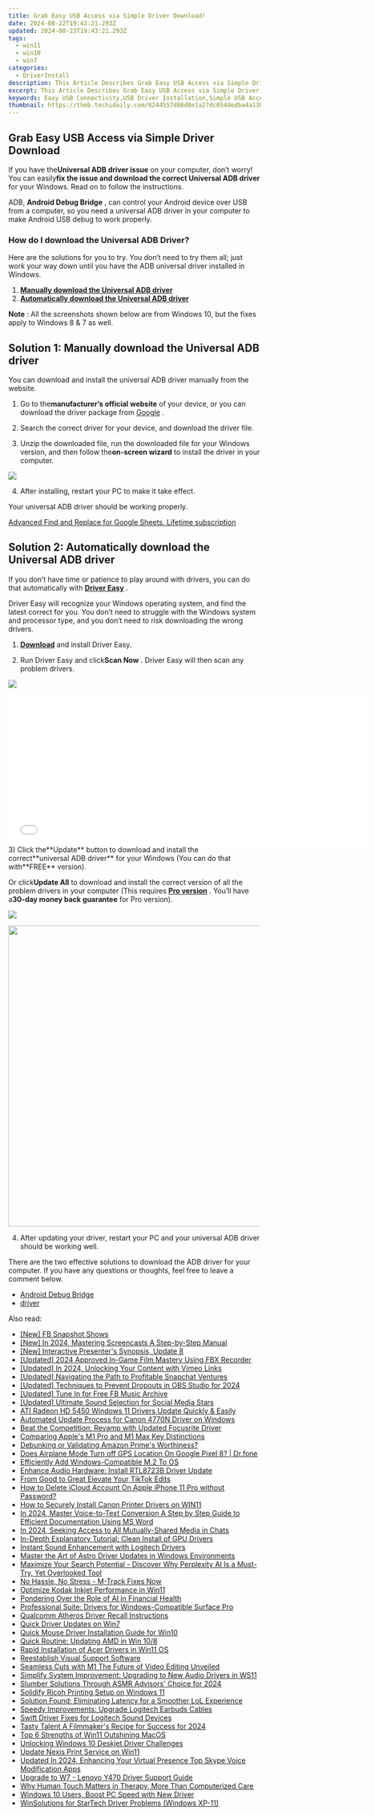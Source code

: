 ```yaml
---
title: Grab Easy USB Access via Simple Driver Download!
date: 2024-08-22T19:43:21.293Z
updated: 2024-08-23T19:43:21.293Z
tags:
  - win11
  - win10
  - win7
categories:
  - DriverInstall
description: This Article Describes Grab Easy USB Access via Simple Driver Download!
excerpt: This Article Describes Grab Easy USB Access via Simple Driver Download!
keywords: Easy USB Connectivity,USB Driver Installation,Simple USB Access,Fast USB Driver Download,One-Click USB Setup,USB Access Software,Seamless USB Connection Experience
thumbnail: https://thmb.techidaily.com/0244557d86d8e1a27dc054dedba4a1385b1696e504c943e408d092d2c07266c8.jpg
---
```


## Grab Easy USB Access via Simple Driver Download

 If you have the**Universal ADB driver issue** on your computer, don’t worry! You can easily**fix the issue and download the correct Universal ADB driver** for your Windows. Read on to follow the instructions.

 ADB, **Android Debug Bridge** , can control your Android device over USB from a computer, so you need a universal ADB driver in your computer to make Android USB debug to work properly.

### How do I download the Universal ADB Driver?

 Here are the solutions for you to try. You don’t need to try them all; just work your way down until you have the ADB universal driver installed in Windows.

1. [**Manually download the Universal ADB driver**](#Solution1)
2. [**Automatically download the Universal ADB driver**](#Solution2)

**Note** : All the screenshots shown below are from Windows 10, but the fixes apply to Windows 8 & 7 as well.

## **Solution 1: Manually download the Universal ADB driver**

 You can download and install the universal ADB driver manually from the website.

 1) Go to the**manufacturer’s official website** of your device, or you can download the driver package from [Google](https://developer.android.com/studio/run/win-usb.html) .

 2) Search the correct driver for your device, and download the driver file.

 3) Unzip the downloaded file, run the downloaded file for your Windows version, and then follow the**on-screen wizard** to install the driver in your computer.

![](https://images.drivereasy.com/wp-content/uploads/2018/03/img_5aab893956687.png)

4) After installing, restart your PC to make it take effect.

Your universal ADB driver should be working properly.

<!-- affiliate ads begin -->
<a href="https://secure.2checkout.com/order/checkout.php?PRODS=4729642&QTY=1&AFFILIATE=108875&CART=1">Advanced Find and Replace for Google Sheets, Lifetime subscription</a>
<!-- affiliate ads end -->
## **Solution 2: Automatically download the Universal ADB driver**

 If you don’t have time or patience to play around with drivers, you can do that automatically with **[Driver Easy](https://tools.techidaily.com/drivereasy/download/)**  .

 Driver Easy will recognize your Windows operating system, and find the latest correct for you. You don’t need to struggle with the Windows system and processor type, and you don’t need to risk downloading the wrong drivers.

 1) **[Download](https://tools.techidaily.com/drivereasy/download/)**  and install Driver Easy.

 2) Run Driver Easy and click**Scan Now** . Driver Easy will then scan any problem drivers.

![](https://images.drivereasy.com/wp-content/uploads/2018/03/img_5aa7822147f07.png)

<!-- affiliate ads begin -->
<iframe id="iframe_672" src="//a.impactradius-go.com/gen-ad-code/5597632/1959812/17834/" width="720" height="300" scrolling="no" frameborder="0" marginheight="0" marginwidth="0"></iframe>
<!-- affiliate ads end -->
 3) Click the**Update** button to download and install the correct**universal ADB driver** for your Windows (You can do that with**FREE** version).

 Or click**Update All** to download and install the correct version of all the problem drivers in your computer (This requires **[Pro version](https://tools.techidaily.com/drivereasy/download/)**  . You’ll have a**30-day money back guarantee** for Pro version).

![](https://images.drivereasy.com/wp-content/uploads/2018/03/img_5aab95e441a50.jpg)

<!-- affiliate ads begin -->
<a href="https://appsumo.8odi.net/c/5597632/2082529/7443" target="_top" id="2082529"><img src="//a.impactradius-go.com/display-ad/7443-2082529" border="0" alt="" width="1200" height="600"/></a><img height="0" width="0" src="https://appsumo.8odi.net/i/5597632/2082529/7443" style="position:absolute;visibility:hidden;" border="0" />
<!-- affiliate ads end -->
 4) After updating your driver, restart your PC and your universal ADB driver should be working well.

 There are the two effective solutions to download the ADB driver for your computer. If you have any questions or thoughts, feel free to leave a comment below.

* [Android Debug Bridge](https://store.drivereasy.com/order/cart.php?PRODS=4731822&QTY=1&AFFILIATE=108875)
* [driver](https://tools.techidaily.com/drivereasy/download/)

<ins class="adsbygoogle"
     style="display:block"
     data-ad-format="autorelaxed"
     data-ad-client="ca-pub-7571918770474297"
     data-ad-slot="1223367746"></ins>



<ins class="adsbygoogle"
     style="display:block"
     data-ad-client="ca-pub-7571918770474297"
     data-ad-slot="8358498916"
     data-ad-format="auto"
     data-full-width-responsive="true"></ins>





<span class="atpl-alsoreadstyle">Also read:</span>
<div><ul>
<li><a href="https://facebook-video-recording.techidaily.com/new-fb-snapshot-shows/"><u>[New] FB Snapshot Shows</u></a></li>
<li><a href="https://video-capture.techidaily.com/new-in-2024-mastering-screencasts-a-step-by-step-manual/"><u>[New] In 2024, Mastering Screencasts  A Step-by-Step Manual</u></a></li>
<li><a href="https://screen-mirroring-recording.techidaily.com/new-interactive-presenters-synopsis-update-8/"><u>[New] Interactive Presenter's Synopsis, Update 8</u></a></li>
<li><a href="https://visual-screen-recording.techidaily.com/updated-2024-approved-in-game-film-mastery-using-fbx-recorder/"><u>[Updated] 2024 Approved  In-Game Film Mastery Using FBX Recorder</u></a></li>
<li><a href="https://vimeo-videos.techidaily.com/updated-in-2024-unlocking-your-content-with-vimeo-links/"><u>[Updated] In 2024, Unlocking Your Content with Vimeo Links</u></a></li>
<li><a href="https://snapchat-videos.techidaily.com/updated-navigating-the-path-to-profitable-snapchat-ventures/"><u>[Updated] Navigating the Path to Profitable Snapchat Ventures</u></a></li>
<li><a href="https://screen-capture.techidaily.com/updated-techniques-to-prevent-dropouts-in-obs-studio-for-2024/"><u>[Updated] Techniques to Prevent Dropouts in OBS Studio for 2024</u></a></li>
<li><a href="https://facebook-video-content.techidaily.com/updated-tune-in-for-free-fb-music-archive/"><u>[Updated] Tune In for Free  FB Music Archive</u></a></li>
<li><a href="https://youtube-tips.techidaily.com/ed-ultimate-sound-selection-for-social-media-stars/"><u>[Updated] Ultimate Sound Selection for Social Media Stars</u></a></li>
<li><a href="https://driver-install.techidaily.com/ati-radeon-hd-5450-windows-11-drivers-update-quickly-and-easily/"><u>ATI Radeon HD 5450 Windows 11 Drivers Update Quickly & Easily</u></a></li>
<li><a href="https://driver-install.techidaily.com/automated-update-process-for-canon-4770n-driver-on-windows/"><u>Automated Update Process for Canon 4770N Driver on Windows</u></a></li>
<li><a href="https://driver-install.techidaily.com/beat-the-competition-revamp-with-updated-focusrite-driver/"><u>Beat the Competition: Revamp with Updated Focusrite Driver</u></a></li>
<li><a href="https://extra-hints.techidaily.com/comparing-apples-m1-pro-and-m1-max-key-distinctions/"><u>Comparing Apple's M1 Pro and M1 Max  Key Distinctions</u></a></li>
<li><a href="https://buynow-help.techidaily.com/debunking-or-validating-amazon-primes-worthiness/"><u>Debunking or Validating Amazon Prime's Worthiness?</u></a></li>
<li><a href="https://fake-location.techidaily.com/does-airplane-mode-turn-off-gps-location-on-google-pixel-8-drfone-by-drfone-virtual-android/"><u>Does Airplane Mode Turn off GPS Location On Google Pixel 8? | Dr.fone</u></a></li>
<li><a href="https://driver-install.techidaily.com/efficiently-add-windows-compatible-m2-to-os/"><u>Efficiently Add Windows-Compatible M.2 To OS</u></a></li>
<li><a href="https://driver-install.techidaily.com/enhance-audio-hardware-install-rtl8723b-driver-update/"><u>Enhance Audio Hardware: Install RTL8723B Driver Update</u></a></li>
<li><a href="https://extra-hints.techidaily.com/from-good-to-great-elevate-your-tiktok-edits/"><u>From Good to Great  Elevate Your TikTok Edits</u></a></li>
<li><a href="https://apple-account.techidaily.com/how-to-delete-icloud-account-on-apple-iphone-11-pro-without-password-by-drfone-ios/"><u>How to Delete iCloud Account On Apple iPhone 11 Pro without Password?</u></a></li>
<li><a href="https://driver-install.techidaily.com/how-to-securely-install-canon-printer-drivers-on-win11/"><u>How to Securely Install Canon Printer Drivers on WIN11</u></a></li>
<li><a href="https://extra-skills.techidaily.com/in-2024-master-voice-to-text-conversion-a-step-by-step-guide-to-efficient-documentation-using-ms-word/"><u>In 2024, Master Voice-to-Text Conversion  A Step by Step Guide to Efficient Documentation Using MS Word</u></a></li>
<li><a href="https://facebook-video-content.techidaily.com/in-2024-seeking-access-to-all-mutually-shared-media-in-chats/"><u>In 2024, Seeking Access to All Mutually-Shared Media in Chats</u></a></li>
<li><a href="https://driver-install.techidaily.com/in-depth-explanatory-tutorial-clean-install-of-gpu-drivers/"><u>In-Depth Explanatory Tutorial: Clean Install of GPU Drivers</u></a></li>
<li><a href="https://driver-install.techidaily.com/instant-sound-enhancement-with-logitech-drivers/"><u>Instant Sound Enhancement with Logitech Drivers</u></a></li>
<li><a href="https://driver-install.techidaily.com/master-the-art-of-astro-driver-updates-in-windows-environments/"><u>Master the Art of Astro Driver Updates in Windows Environments</u></a></li>
<li><a href="https://tech-revival.techidaily.com/maximize-your-search-potential-discover-why-perplexity-ai-is-a-must-try-yet-overlooked-tool/"><u>Maximize Your Search Potential - Discover Why Perplexity AI Is a Must-Try, Yet Overlooked Tool</u></a></li>
<li><a href="https://driver-install.techidaily.com/no-hassle-no-stress-m-track-fixes-now/"><u>No Hassle, No Stress - M-Track Fixes Now</u></a></li>
<li><a href="https://driver-install.techidaily.com/optimize-kodak-inkjet-performance-in-win11/"><u>Optimize Kodak Inkjet Performance in Win11</u></a></li>
<li><a href="https://tech-haven.techidaily.com/pondering-over-the-role-of-ai-in-financial-health/"><u>Pondering Over the Role of AI in Financial Health</u></a></li>
<li><a href="https://driver-install.techidaily.com/professional-suite-drivers-for-windows-compatible-surface-pro/"><u>Professional Suite: Drivers for Windows-Compatible Surface Pro</u></a></li>
<li><a href="https://driver-install.techidaily.com/qualcomm-atheros-driver-recall-instructions/"><u>Qualcomm Atheros Driver Recall Instructions</u></a></li>
<li><a href="https://driver-install.techidaily.com/quick-driver-updates-on-win7/"><u>Quick Driver Updates on Win7</u></a></li>
<li><a href="https://driver-install.techidaily.com/quick-mouse-driver-installation-guide-for-win10/"><u>Quick Mouse Driver Installation Guide for Win10</u></a></li>
<li><a href="https://driver-install.techidaily.com/quick-routine-updating-amd-in-win-108/"><u>Quick Routine: Updating AMD in Win 10/8</u></a></li>
<li><a href="https://driver-install.techidaily.com/rapid-installation-of-acer-drivers-in-win11-os/"><u>Rapid Installation of Acer Drivers in Win11 OS</u></a></li>
<li><a href="https://driver-install.techidaily.com/reestablish-visual-support-software/"><u>Reestablish Visual Support Software</u></a></li>
<li><a href="https://extra-hints.techidaily.com/seamless-cuts-with-m1-the-future-of-video-editing-unveiled/"><u>Seamless Cuts with M1  The Future of Video Editing Unveiled</u></a></li>
<li><a href="https://driver-install.techidaily.com/simplify-system-improvement-upgrading-to-new-audio-drivers-in-ws11/"><u>Simplify System Improvement: Upgrading to New Audio Drivers in WS11</u></a></li>
<li><a href="https://some-skills.techidaily.com/slumber-solutions-through-asmr-advisors-choice-for-2024/"><u>Slumber Solutions Through ASMR  Advisors' Choice for 2024</u></a></li>
<li><a href="https://driver-install.techidaily.com/solidify-ricoh-printing-setup-on-windows-11/"><u>Solidify Ricoh Printing Setup on Windows 11</u></a></li>
<li><a href="https://win-answers.techidaily.com/solution-found-eliminating-latency-for-a-smoother-lol-experience/"><u>Solution Found: Eliminating Latency for a Smoother LoL Experience</u></a></li>
<li><a href="https://driver-install.techidaily.com/speedy-improvements-upgrade-logitech-earbuds-cables/"><u>Speedy Improvements: Upgrade Logitech Earbuds Cables</u></a></li>
<li><a href="https://driver-install.techidaily.com/swift-driver-fixes-for-logitech-sound-devices/"><u>Swift Driver Fixes for Logitech Sound Devices</u></a></li>
<li><a href="https://facebook-video-footage.techidaily.com/tasty-talent-a-filmmakers-recipe-for-success-for-2024/"><u>Tasty Talent  A Filmmaker's Recipe for Success for 2024</u></a></li>
<li><a href="https://windows11.techidaily.com/top-6-strengths-of-win11-outshining-macos/"><u>Top 6 Strengths of Win11 Outshining MacOS</u></a></li>
<li><a href="https://driver-install.techidaily.com/unlocking-windows-10-deskjet-driver-challenges/"><u>Unlocking Windows 10 Deskjet Driver Challenges</u></a></li>
<li><a href="https://driver-install.techidaily.com/update-nexis-print-service-on-win11/"><u>Update Nexis Print Service on Win11</u></a></li>
<li><a href="https://voice-adjusting.techidaily.com/updated-in-2024-enhancing-your-virtual-presence-top-skype-voice-modification-apps/"><u>Updated In 2024, Enhancing Your Virtual Presence Top Skype Voice Modification Apps</u></a></li>
<li><a href="https://driver-install.techidaily.com/upgrade-to-w7-lenovo-y470-driver-support-guide/"><u>Upgrade to W7 - Lenovo Y470 Driver Support Guide</u></a></li>
<li><a href="https://tech-savvy.techidaily.com/why-human-touch-matters-in-therapy-more-than-computerized-care/"><u>Why Human Touch Matters in Therapy, More Than Computerized Care</u></a></li>
<li><a href="https://driver-install.techidaily.com/1720062568306-windows-10-users-boost-pc-speed-with-new-driver/"><u>Windows 10 Users, Boost PC Speed with New Driver</u></a></li>
<li><a href="https://driver-install.techidaily.com/winsolutions-for-startech-driver-problems-windows-xp-11/"><u>WinSolutions for StarTech Driver Problems (Windows XP-11)</u></a></li>
</ul></div>
